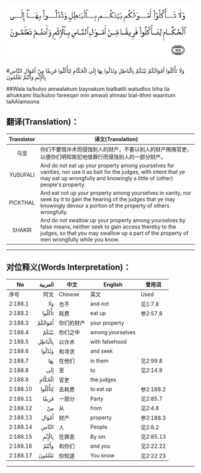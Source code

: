 ![002:188](images/002_188.gif)

#وَلَا تَأْكُلُوا أَمْوَالَكُمْ بَيْنَكُمْ بِالْبَاطِلِ وَتُدْلُوا بِهَا إِلَى الْحُكَّامِ لِتَأْكُلُوا فَرِيقًا مِنْ أَمْوَالِ النَّاسِ بِالْإِثْمِ وَأَنْتُمْ تَعْلَمُونَ 

##Wala ta/kuloo amwalakum baynakum bialbatili watudloo biha ila alhukkami lita/kuloo fareeqan min amwali alnnasi bial-ithmi waantum taAAlamoona 

## 翻译(Translation)：

| Translator | 译文(Translation)                                            |
| :--------: | ------------------------------------------------------------ |
|    马坚    | 你们不要借诈术而侵蚀别人的财产，不要以别人的财产贿赂官吏，以便你们明知故犯地借罪行而侵蚀别人的一部分财产。 |
|  YUSUFALI  | And do not eat up your property among yourselves for vanities, nor use it as bait for the judges, with intent that ye may eat up wrongfully and knowingly a little of (other) people's property. |
|  PICKTHAL  | And eat not up your property among yourselves in vanity, nor seek by it to gain the hearing of the judges that ye may knowingly devour a portion of the property of others wrongfully. |
|   SHAKIR   | And do not swallow up your property among yourselves by false means, neither seek to gain access thereby to the judges, so that you may swallow up a part of the property of men wrongfully while you know. |

---

## 对位释义(Words Interpretation)：

| No   | العربية | 中文    | English | 曾用词 |
| ---- | ------: | ------- | ------- | ------ |
| 序号 |    阿文 | Chinese | 英文    | Used   |
| 2:188.1  | وَلَا     | 也不       | and not          | 见1:7.8   |
| 2:188.2  | تَأْكُلُوا  | 耗费       | eat up           | 参2:57.8  |
| 2:188.3  | أَمْوَالَكُمْ | 你们的财产 | your property    |           |
| 2:188.4  | بَيْنَكُمْ   | 你们之中   | among yourselves |           |
| 2:188.5  | بِالْبَاطِلِ | 以诈术     | with falsehood   |           |
| 2:188.6  | وَتُدْلُوا  | 和寻求     | and seek         |           |
| 2:188.7  | بِهَا     | 在他们     | in them          | 见2:99.8  |
| 2:188.8  | إِلَى     | 至         | to               | 见2:14.9  |
| 2:188.9  | الْحُكَّامِ  | 官吏       | the judges       |           |
| 2:188.10 | لِتَأْكُلُوا | 去耗费     | to eat up        | 参2:188.2 |
| 2:188.11 | فَرِيقًا   | 一部分     | Party            | 见2:85.7  |
| 2:188.12 | مِنْ      | 从         | from             | 见2:4.8   |
| 2:188.13 | أَمْوَالِ   | 财产       | property         | 参2:188.3 |
| 2:188.14 | النَّاسِ   | 人         | People           | 见2:8.2   |
| 2:188.15 | بِالْإِثْمِ  | 在罪恶     | By sin           | 见2:85.13 |
| 2:188.16 | وَأَنْتُمْ   | 和你们     | and you          | 见2:22.22 |
| 2:188.17 | تَعْلَمُونَ  | 你知道     | You know         | 见2:22.23 |

---
